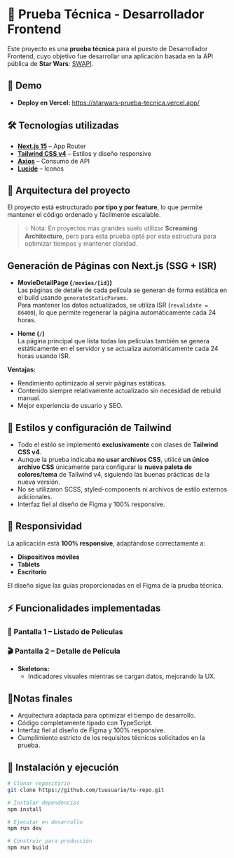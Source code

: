 # 🚀 Prueba Técnica - Desarrollador Frontend

Este proyecto es una **prueba técnica** para el puesto de Desarrollador Frontend, cuyo objetivo fue desarrollar una aplicación basada en la API pública de **Star Wars**: [SWAPI](https://swapi.info).



## 📸 Demo

- **Deploy en Vercel:** https://starwars-prueba-tecnica.vercel.app/  


## 🛠️ Tecnologías utilizadas

- **[Next.js 15](https://nextjs.org/)** – App Router
- **[Tailwind CSS v4](https://tailwindcss.com/)** – Estilos y diseño responsive
- **[Axios](https://axios-http.com/)** – Consumo de API
- **[Lucide](https://lucide.dev/)** – Iconos



## 📂 Arquitectura del proyecto

El proyecto está estructurado **por tipo y por feature**, lo que permite mantener el código ordenado y fácilmente escalable.  

> 💡 Nota: En proyectos más grandes suelo utilizar **Screaming Architecture**, pero para esta prueba opté por esta estructura para optimizar tiempos y mantener claridad.
## Generación de Páginas con Next.js (SSG + ISR)

- **MovieDetailPage (`/movies/[id]`)**  
  Las páginas de detalle de cada película se generan de forma estática en el build usando `generateStaticParams`.  
  Para mantener los datos actualizados, se utiliza ISR (`revalidate = 86400`), lo que permite regenerar la página automáticamente cada 24 horas.

- **Home (`/`)**  
  La página principal que lista todas las películas también se genera estáticamente en el servidor y se actualiza automáticamente cada 24 horas usando ISR.

**Ventajas:**
- Rendimiento optimizado al servir páginas estáticas.
- Contenido siempre relativamente actualizado sin necesidad de rebuild manual.
- Mejor experiencia de usuario y SEO.


## 🎨 Estilos y configuración de Tailwind

- Todo el estilo se implementó **exclusivamente** con clases de **Tailwind CSS v4**.  
- Aunque la prueba indicaba **no usar archivos CSS**, utilicé **un único archivo CSS** únicamente para configurar la **nueva paleta de colores/tema** de Tailwind v4, siguiendo las buenas prácticas de la nueva versión.
- No se utilizaron SCSS, styled-components ni archivos de estilo externos adicionales.
- Interfaz fiel al diseño de Figma y 100% responsive.



## 📱 Responsividad

La aplicación está **100% responsive**, adaptándose correctamente a:

- **Dispositivos móviles**
- **Tablets**
- **Escritorio**

El diseño sigue las guías proporcionadas en el Figma de la prueba técnica.



## ⚡ Funcionalidades implementadas

### 📄 Pantalla 1 – Listado de Películas

### 🎬 Pantalla 2 – Detalle de Película
- **Skeletons:**  
  - Indicadores visuales mientras se cargan datos, mejorando la UX.



## 📌Notas finales
- Arquitectura adaptada para optimizar el tiempo de desarrollo.
- Código completamente tipado con TypeScript.
- Interfaz fiel al diseño de Figma y 100% responsive.
- Cumplimiento estricto de los requisitos técnicos solicitados en la prueba.


## 🚀 Instalación y ejecución

```bash
# Clonar repositorio
git clone https://github.com/tuusuario/tu-repo.git

# Instalar dependencias
npm install

# Ejecutar en desarrollo
npm run dev

# Construir para producción
npm run build

